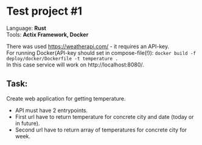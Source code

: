 Test project #1
=================
Language: **Rust**  
Tools: **Actix Framework, Docker**

There was used https://weatherapi.com/ - it requires an API-key.  
For running Docker(API-key should set in compose-file(!)): `docker build -f deploy/docker/Dockerfile -t temperature .`  
In this case service will work on http://localhost:8080/.  

Task:
---------------
Create web application for getting temperature.
- API must have 2 entrypoints.
- First url have to return temperature for concrete city and date (today or in future). 
- Second url have to return array of temperatures for concrete city for week.

